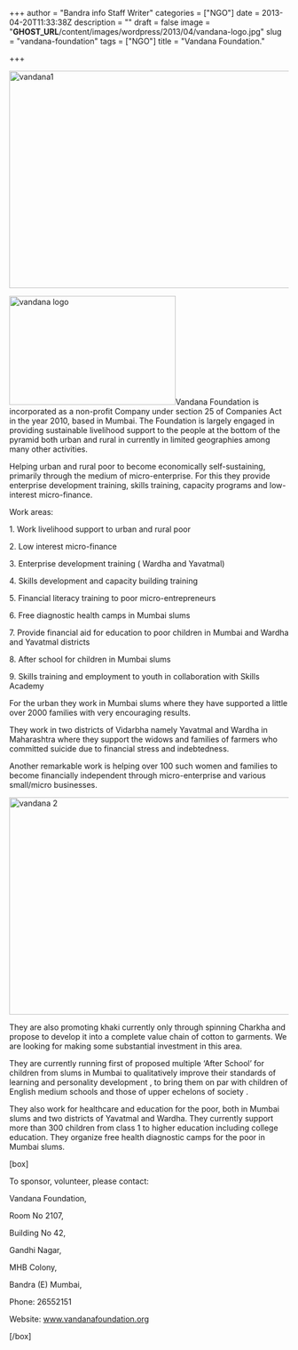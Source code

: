 +++
author = "Bandra info Staff Writer"
categories = ["NGO"]
date = 2013-04-20T11:33:38Z
description = ""
draft = false
image = "__GHOST_URL__/content/images/wordpress/2013/04/vandana-logo.jpg"
slug = "vandana-foundation"
tags = ["NGO"]
title = "Vandana Foundation."

+++


<p><a href="https://i1.wp.com/bandra.info/wp-content/uploads/2013/04/vandana1.jpg?ssl=1"><img loading="lazy" class="size-full wp-image-943 aligncenter" alt="vandana1" src="https://i1.wp.com/bandra.info/wp-content/uploads/2013/04/vandana1.jpg?resize=596%2C391&#038;ssl=1" width="596" height="391" srcset="https://i1.wp.com/bandra.info/wp-content/uploads/2013/04/vandana1.jpg?w=596&amp;ssl=1 596w, https://i1.wp.com/bandra.info/wp-content/uploads/2013/04/vandana1.jpg?resize=300%2C196&amp;ssl=1 300w" sizes="(max-width: 596px) 100vw, 596px" data-recalc-dims="1" /></a></p>
<p><a href="https://i1.wp.com/bandra.info/wp-content/uploads/2013/04/vandana-logo.jpg?ssl=1"><img loading="lazy" class="size-medium wp-image-944 alignright" alt="vandana logo" src="https://i1.wp.com/bandra.info/wp-content/uploads/2013/04/vandana-logo.jpg?resize=300%2C196&#038;ssl=1" width="300" height="196" srcset="https://i1.wp.com/bandra.info/wp-content/uploads/2013/04/vandana-logo.jpg?resize=300%2C196&amp;ssl=1 300w, https://i1.wp.com/bandra.info/wp-content/uploads/2013/04/vandana-logo.jpg?w=322&amp;ssl=1 322w" sizes="(max-width: 300px) 100vw, 300px" data-recalc-dims="1" /></a>Vandana Foundation is incorporated as a non-profit Company under section 25 of Companies Act in the year 2010, based in Mumbai. The Foundation is largely engaged in providing sustainable livelihood support to the people at the bottom of the pyramid both urban and rural in currently in limited geographies among many other activities.</p>
<p>Helping urban and rural poor to become economically self-sustaining, primarily through the medium of micro-enterprise. For this they provide enterprise development training, skills training, capacity programs and low-interest micro-finance.</p>
<p>Work areas:</p>
<p>1. Work livelihood support to urban and rural poor</p>
<p>2. Low interest micro-finance</p>
<p>3. Enterprise development training ( Wardha and Yavatmal)</p>
<p>4. Skills development and capacity building training</p>
<p>5. Financial literacy training to poor micro-entrepreneurs</p>
<p>6. Free diagnostic health camps in Mumbai slums</p>
<p>7. Provide financial aid for education to poor children in Mumbai and Wardha and Yavatmal districts</p>
<p>8. After school for children in Mumbai slums</p>
<p>9. Skills training and employment to youth in collaboration with Skills Academy</p>
<p>For the urban they work in Mumbai slums where they have supported a little over 2000 families with very encouraging results.</p>
<p>They work in two districts of Vidarbha namely Yavatmal and Wardha in Maharashtra where they support the widows and families of farmers who committed suicide due to financial stress and indebtedness.</p>
<p>Another remarkable work is helping over 100 such women and families to become financially independent through micro-enterprise and various small/micro businesses.</p>
<p><a href="https://i1.wp.com/bandra.info/wp-content/uploads/2013/04/vandana-2.jpg?ssl=1"><img loading="lazy" class="size-full wp-image-945 aligncenter" alt="vandana 2" src="https://i1.wp.com/bandra.info/wp-content/uploads/2013/04/vandana-2.jpg?resize=596%2C391&#038;ssl=1" width="596" height="391" srcset="https://i1.wp.com/bandra.info/wp-content/uploads/2013/04/vandana-2.jpg?w=596&amp;ssl=1 596w, https://i1.wp.com/bandra.info/wp-content/uploads/2013/04/vandana-2.jpg?resize=300%2C196&amp;ssl=1 300w" sizes="(max-width: 596px) 100vw, 596px" data-recalc-dims="1" /></a></p>
<p>They are also promoting khaki currently only through spinning Charkha and propose to develop it into a complete value chain of cotton to garments. We are looking for making some substantial investment in this area.</p>
<p>They are currently running first of proposed multiple &#8216;After School&#8217; for children from slums in Mumbai to qualitatively improve their standards of learning and personality development , to bring them on par with children of English medium schools and those of upper echelons of society .</p>
<p>They also work for healthcare and education for the poor, both in Mumbai slums and two districts of Yavatmal and Wardha. They currently support more than 300 children from class 1 to higher education including college education. They organize free health diagnostic camps for the poor in Mumbai slums.</p>
<p>[box]</p>
<p>To sponsor, volunteer, please contact:</p>
<p>Vandana Foundation,</p>
<p>Room No 2107,</p>
<p>Building No 42,</p>
<p>Gandhi Nagar,</p>
<p>MHB Colony,</p>
<p>Bandra (E) Mumbai,</p>
<p>Phone: 26552151</p>
<p>Website: <a href="https://www.vandanafoundation.org">www.vandanafoundation.org</a></p>
<p>[/box]</p>



